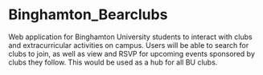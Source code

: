 # Binghamton_Bearclubs

Web application for Binghamton University students to interact with clubs and extracurricular activities on campus. Users will be able to search for clubs to join, as well as view and RSVP for upcoming events sponsored by clubs they follow. This would be used as a hub for all BU clubs.